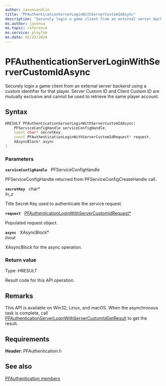 ```yaml
---
author: jasonsandlin
title: "PFAuthenticationServerLoginWithServerCustomIdAsync"
description: "Securely login a game client from an external server backend using a custom identifier for that player. Server Custom ID and Client Custom ID are mutually exclusive and cannot be used to retrieve the same player account."
ms.author: jasonsa
ms.topic: reference
ms.service: playfab
ms.date: 02/22/2024
---
```


# PFAuthenticationServerLoginWithServerCustomIdAsync  

Securely login a game client from an external server backend using a custom identifier for that player. Server Custom ID and Client Custom ID are mutually exclusive and cannot be used to retrieve the same player account.  

## Syntax  
  
```cpp
HRESULT PFAuthenticationServerLoginWithServerCustomIdAsync(  
    PFServiceConfigHandle serviceConfigHandle,  
    const char* secretKey,  
    const PFAuthenticationLoginWithServerCustomIdRequest* request,  
    XAsyncBlock* async  
)  
```  
  
### Parameters  
  
**`serviceConfigHandle`** &nbsp; PFServiceConfigHandle  
  
PFServiceConfigHandle returned from PFServiceConfigCreateHandle call.  
  
**`secretKey`** &nbsp; char*  
*_In_z_*  
  
Title Secret Key used to authenticate the service request.  
  
**`request`** &nbsp; [PFAuthenticationLoginWithServerCustomIdRequest*](../../pfauthenticationtypes/structs/pfauthenticationloginwithservercustomidrequest.md)  
  
Populated request object.  
  
**`async`** &nbsp; XAsyncBlock*  
*_Inout_*  
  
XAsyncBlock for the async operation.  
  
  
### Return value
Type: HRESULT
  
Result code for this API operation.
  
## Remarks  
  
This API is available on Win32, Linux, and macOS. When the asynchronous task is complete, call [PFAuthenticationServerLoginWithServerCustomIdGetResult](pfauthenticationserverloginwithservercustomidgetresult.md) to get the result.
  
## Requirements  
  
**Header:** PFAuthentication.h
  
## See also  
[PFAuthentication members](../pfauthentication_members.md)  

  
  
